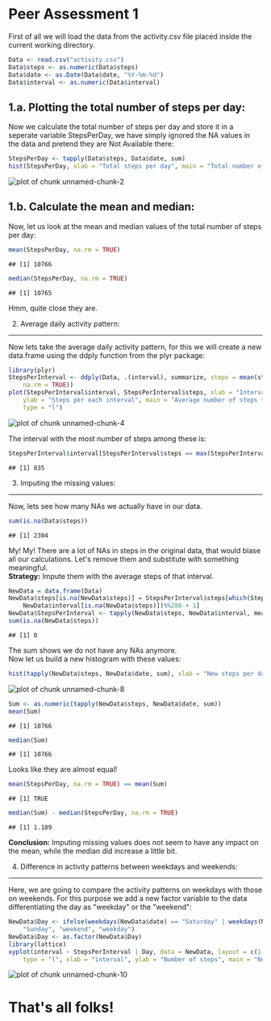 Peer Assessment 1
========================================================

First of all we will load the data from the activity.csv file placed inside the current working directory.


```r
Data <- read.csv("activity.csv")
Data$steps <- as.numeric(Data$steps)
Data$date <- as.Date(Data$date, "%Y-%m-%d")
Data$interval <- as.numeric(Data$interval)
```


1.a. Plotting the total number of steps per day:
----------------------------------------------

Now we calculate the total number of steps per day and store it in a seperate variable StepsPerDay, we have simply ignored the NA values in the data and pretend they are Not Available there:


```r
StepsPerDay <- tapply(Data$steps, Data$date, sum)
hist(StepsPerDay, xlab = "Total steps per day", main = "Total number of steps taken per day.")
```

![plot of chunk unnamed-chunk-2](figure/unnamed-chunk-2.png) 


1.b. Calculate the mean and median:
-----------------------------------

Now, let us look at the mean and median values of the total number of steps per day:
    

```r
mean(StepsPerDay, na.rm = TRUE)
```

```
## [1] 10766
```

```r
median(StepsPerDay, na.rm = TRUE)
```

```
## [1] 10765
```

Hmm, quite close they are.

2. Average daily activity pattern:
----------------------------------

Now lets take the average daily activity pattern, for this we will create a new data.frame using the ddply function from the plyr package:


```r
library(plyr)
StepsPerInterval <- ddply(Data, .(interval), summarize, steps = mean(steps, 
    na.rm = TRUE))
plot(StepsPerInterval$interval, StepsPerInterval$steps, xlab = "Intervals", 
    ylab = "Steps per each interval", main = "Average number of steps taken.", 
    type = "l")
```

![plot of chunk unnamed-chunk-4](figure/unnamed-chunk-4.png) 


The interval with the most number of steps among these is:


```r
StepsPerInterval$interval[StepsPerInterval$steps == max(StepsPerInterval$steps)]
```

```
## [1] 835
```


3. Imputing the missing values:
-------------------------------

Now, lets see how many NAs we actually have in our data.


```r
sum(is.na(Data$steps))
```

```
## [1] 2304
```


My! My! There are a lot of NAs in steps in the original data, that would biase all our calculations. Let's remove them and substitute with something meaningful.
<br>**Strategy:** Impute them with the average steps of that interval.


```r
NewData = data.frame(Data)
NewData$steps[is.na(NewData$steps)] = StepsPerInterval$steps[which(StepsPerInterval$interval == 
    NewData$interval[is.na(NewData$steps)])%%288 + 1]
NewData$StepsPerInterval <- tapply(NewData$steps, NewData$interval, mean)
sum(is.na(NewData$steps))
```

```
## [1] 0
```


The sum shows we do not have any NAs anymore. <br>Now let us build a new histogram with these values:


```r
hist(tapply(NewData$steps, NewData$date, sum), xlab = "New steps per day", main = "Improved steps per day.")
```

![plot of chunk unnamed-chunk-8](figure/unnamed-chunk-8.png) 

```r
Sum <- as.numeric(tapply(NewData$steps, NewData$date, sum))
mean(Sum)
```

```
## [1] 10766
```

```r
median(Sum)
```

```
## [1] 10766
```


Looks like they are almost equal!


```r
mean(StepsPerDay, na.rm = TRUE) == mean(Sum)
```

```
## [1] TRUE
```

```r
median(Sum) - median(StepsPerDay, na.rm = TRUE)
```

```
## [1] 1.189
```


**Conclusion:** Imputing missing values does not seem to have any impact on the mean, while the median did increase a little bit.

4. Difference in activity patterns between weekdays and weekends:
-----------------------------------------------------------------

Here, we are going to compare the activity patterns on weekdays with those on weekends. For this purpose we add a new factor variable to the data differentiating the day as "weekday" or the "weekend":


```r
NewData$Day <- ifelse(weekdays(NewData$date) == "Saturday" | weekdays(NewData$date) == 
    "Sunday", "weekend", "weekday")
NewData$Day <- as.factor(NewData$Day)
library(lattice)
xyplot(interval ~ StepsPerInterval | Day, data = NewData, layout = c(1, 2), 
    type = "l", xlab = "interval", ylab = "Number of steps", main = "Number of steps vs. interval")
```

![plot of chunk unnamed-chunk-10](figure/unnamed-chunk-10.png) 


That's all folks!
=================
